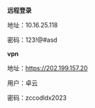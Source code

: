 **远程登录**

地址：10.16.25.118

密码：123!@#asd



**vpn**

地址：https://202.199.157.20

用户：卓云

密码：zccodldx2023 



